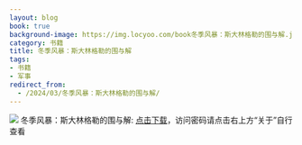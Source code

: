 ```yaml
---
layout: blog
book: true
background-image: https://img.locyoo.com/book冬季风暴：斯大林格勒的围与解.jpg
category: 书籍
title: 冬季风暴：斯大林格勒的围与解
tags:
- 书籍
- 军事
redirect_from:
  - /2024/03/冬季风暴：斯大林格勒的围与解/
---
```

![](https://img.locyoo.com/book冬季风暴：斯大林格勒的围与解.jpg)
冬季风暴：斯大林格勒的围与解: <a name = "ref1" href="https://url18.ctfile.com/f/50983618-1345404571-d04220?p=3619">点击下载</a>，访问密码请点击右上方“关于”自行查看